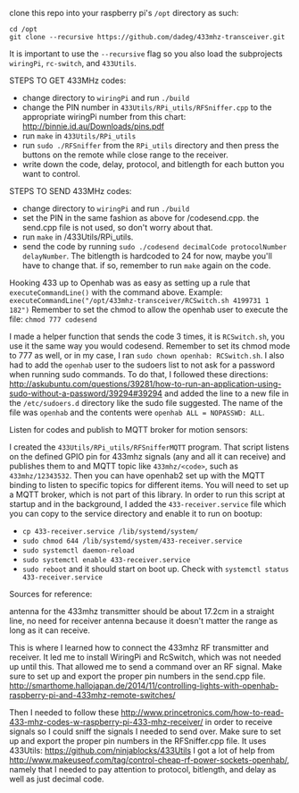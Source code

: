 clone this repo into your raspberry pi's `/opt` directory as such:
```
cd /opt
git clone --recursive https://github.com/dadeg/433mhz-transceiver.git
```
It is important to use the `--recursive` flag so you also load the subprojects `wiringPi`, `rc-switch`, and `433Utils`.

STEPS TO GET 433MHz codes:
*  change directory to `wiringPi` and run `./build`
* change the PIN number in `433Utils/RPi_utils/RFSniffer.cpp` to the appropriate wiringPi number from this chart: http://binnie.id.au/Downloads/pins.pdf
* run `make` in `433Utils/RPi_utils`
* run `sudo ./RFSniffer` from the `RPi_utils` directory and then press the buttons on the remote while close range to the receiver.
* write down the code, delay, protocol, and bitlength for each button you want to control.

STEPS TO SEND 433MHz codes:
* change directory to `wiringPi` and run `./build`
* set the PIN in the same fashion as above for /codesend.cpp. the send.cpp file is not used, so don't worry about that.
* run `make` in /433Utils/RPi_utils.
* send the code by running `sudo ./codesend decimalCode protocolNumber delayNumber`. The bitlength is hardcoded to 24 for now, maybe you'll have to change that. if so, remember to run `make` again on the code.

Hooking 433 up to Openhab was as easy as setting up a rule that `executeCommandLine()` with the command above. Example: `executeCommandLine("/opt/433mhz-transceiver/RCSwitch.sh 4199731 1 182")`
Remember to set the chmod to allow the openhab user to execute the file: `chmod 777 codesend`

I made a helper function that sends the code 3 times, it is `RCSwitch.sh`, you use it the same way you would codesend. Remember
to set its chmod mode to 777 as well, or in my case, I ran `sudo chown openhab: RCSwitch.sh`. I also had to add the `openhab` user to the sudoers list to not ask for a password when running sudo commands. To do that, I followed these directions: http://askubuntu.com/questions/39281/how-to-run-an-application-using-sudo-without-a-password/39294#39294 and added the line to a new file in the `/etc/sudoers.d` directory like the sudo file suggested. The name of the file was `openhab` and the contents were `openhab ALL = NOPASSWD: ALL`.

Listen for codes and publish to MQTT broker for motion sensors:

I created the `433Utils/RPi_utils/RFSnifferMQTT` program. That script listens on the defined GPIO pin for 433mhz signals (any and all it can receive) and publishes them to and MQTT topic like `433mhz/<code>`, such as `433mhz/12343532`. Then you can have openhab2 set up with the MQTT binding to listen to specific topics for different items. You will need to set up a MQTT broker, which is not part of this library. In order to run this script at startup and in the background, I added the `433-receiver.service` file which you can copy to the service directory and enable it to run on bootup:

* `cp 433-receiver.service /lib/systemd/system/`
* `sudo chmod 644 /lib/systemd/system/433-receiver.service`
* `sudo systemctl daemon-reload`
* `sudo systemctl enable 433-receiver.service`
* `sudo reboot` and it should start on boot up. Check with `systemctl status 433-receiver.service`



Sources for reference:

antenna for the 433mhz transmitter should be about 17.2cm in a straight line, no need for receiver antenna because it doesn't matter the range as long as it can receive.

This is where I learned how to connect the 433mhz RF transmitter and receiver.
It led me to install WiringPi and RcSwitch, which was not needed up until this. That allowed
me to send a command over an RF signal. Make sure to set up and export the proper pin numbers in the send.cpp file.
http://smarthome.hallojapan.de/2014/11/controlling-lights-with-openhab-raspberry-pi-and-433mhz-remote-switches/

Then I needed to follow these http://www.princetronics.com/how-to-read-433-mhz-codes-w-raspberry-pi-433-mhz-receiver/
in order to receive signals so I could sniff the signals I needed to send over. Make sure to set up and export the proper pin numbers in the RFSniffer.cpp file.
It uses 433Utils: https://github.com/ninjablocks/433Utils
I got a lot of help from http://www.makeuseof.com/tag/control-cheap-rf-power-sockets-openhab/, namely that I needed to pay attention to protocol, bitlength, and delay as well as just decimal code.
